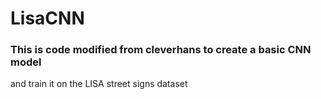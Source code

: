 # LisaCNN 
### This is code modified from cleverhans to create a basic CNN model 
and train it on the LISA street signs dataset
